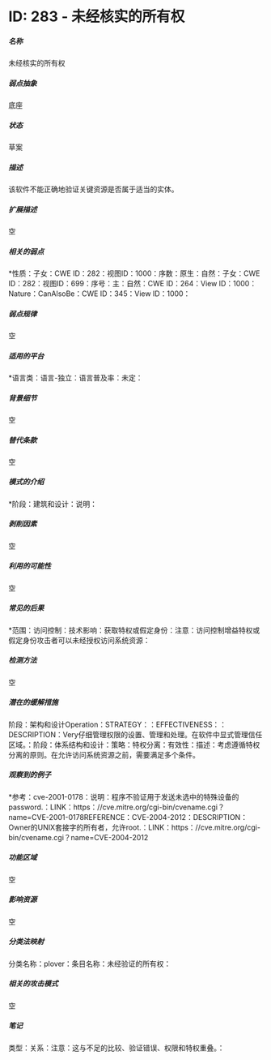 # ID: 283 - 未经核实的所有权
<h5>名称</h5>未经核实的所有权
<h5>弱点抽象</h5>底座
<h5>状态</h5>草案
<h5>描述</h5>该软件不能正确地验证关键资源是否属于适当的实体。
<h5>扩展描述</h5>空
<h5>相关的弱点</h5>*性质：子女：CWE ID：282：视图ID：1000：序数：原生：自然：子女：CWE ID：282：视图ID：699：序号：主：自然：CWE ID：264：View ID：1000：Nature：CanAlsoBe：CWE ID：345：View ID：1000：
<h5>弱点规律</h5>空
<h5>适用的平台</h5>*语言类：语言-独立：语言普及率：未定：
<h5>背景细节</h5>空
<h5>替代条款</h5>空
<h5>模式的介绍</h5>*阶段：建筑和设计：说明：
<h5>剥削因素</h5>空
<h5>利用的可能性</h5>空
<h5>常见的后果</h5>*范围：访问控制：技术影响：获取特权或假定身份：注意：访问控制增益特权或假定身份攻击者可以未经授权访问系统资源：
<h5>检测方法</h5>空
<h5>潜在的缓解措施</h5>阶段：架构和设计Operation：STRATEGY：：EFFECTIVENESS：：DESCRIPTION：Very仔细管理权限的设置、管理和处理。在软件中显式管理信任区域。：阶段：体系结构和设计：策略：特权分离：有效性：描述：考虑遵循特权分离的原则。在允许访问系统资源之前，需要满足多个条件。
<h5>观察到的例子</h5>*参考：cve-2001-0178：说明：程序不验证用于发送未选中的特殊设备的password.：LINK：https：//cve.mitre.org/cgi-bin/cvename.cgi？name=CVE-2001-0178REFERENCE：CVE-2004-2012：DESCRIPTION：Owner的UNIX套接字的所有者，允许root.：LINK：https：//cve.mitre.org/cgi-bin/cvename.cgi？name=CVE-2004-2012
<h5>功能区域</h5>空
<h5>影响资源</h5>空
<h5>分类法映射</h5>分类名称：plover：条目名称：未经验证的所有权：
<h5>相关的攻击模式</h5>空
<h5>笔记</h5>类型：关系：注意：这与不足的比较、验证错误、权限和特权重叠。：

